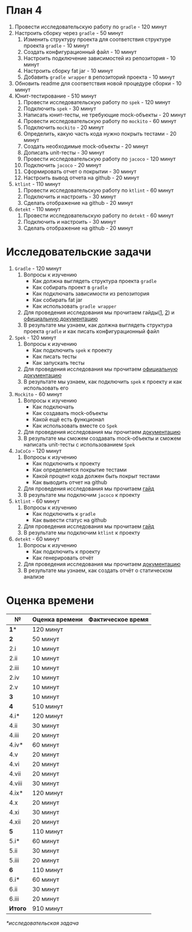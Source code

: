 # План 4
1. Провести исследовательскую работу по `gradle` - 120 минут
2. Настроить сборку через `gradle` - 50 минут
    1. Изменить структуру проекта для соответствия структуре проекта `gradle` - 10 минут
    2. Создать конфигурационный файл - 10 минут
    3. Настроить подключение зависимостей из репозитория - 10 минут
    4. Настроить сборку fat jar - 10 минут
    5. Добавить `gradle wrapper` в репозиторий проекта - 10 минут
3. Обновить readme для соответствия новой процедуре сборки - 10 минут
4. Юнит-тестирование - 510 минут
    1. Провести исследовательскую работу по `spek` - 120 минут
    2. Подключить `spek` - 30 минут
    3. Написать юнит-тесты, не требующие mock-объекты - 20 минут
    4. Провести исследовательскую работу по `mockito` - 60 минут   
    5. Подключить `mockito` - 20 минут
    6.  Определить, какую часть кода нужно покрыть тестами - 20 минут
    7.  Создать необходимые mock-объекты - 20 минут
    8.  Дописать unit-тесты - 30 минут
    9.  Провести исследовательскую работу по `jacoco` - 120 минут
    10. Подключить `jacoco` - 20 минут
    11. Cформировать отчет о покрытии - 30 минут
    12. Настроить вывод отчета на github - 20 минут
5. `ktlint` - 110 минут
    1. Провести исследовательскую работу по `ktlint` - 60 минут
    2. Подключить и настроить - 30 минут
    3. Сделать отображение на github - 20 минут
6. `detekt` - 110 минут
    1.  Провести исследовательскую работу по `detekt` - 60 минут
    2. Подключить и настроить - 30 минут
    3. Сделать отображение на github - 20 минут

# Исследовательские задачи
1. `Gradle` - 120 минут
    1. Вопросы к изучению
        * Как должна выглядеть структура проекта `gradle`
        * Как собирать проект в `gradle`
        * Как подключать зависимости из репозитория
        * Как собирать fat jar
        * Как использовать `gradle wrapper`
    2. Для проведения исследования мы прочитаем гайды([1](https://spring.io/guides/gs/gradle/), [2](https://docs.gradle.org/current/userguide/organizing_gradle_projects.html)) и [официальную документацию](https://docs.gradle.org/current/userguide/userguide.html)
    3. В результате мы узнаем, как должна выглядеть структура проекта `gradle` и как писать конфигурационный файл
2. `Spek` - 120 минут
    1. Вопросы к изучению
        * Как подключить `spek` к проекту
        * Как писать тесты
        * Как запускать тесты
    2. Для проведения исследования мы прочитаем [официальную документацию](https://spekframework.github.io/spek/docs/latest/)
    3. В результате мы узнаем, как подключить `spek` к проекту и как использовать его
3. `Mockito` - 60 минут
    1. Вопросы к изучению
        * Как подключать
        * Как создавать mock-объекты
        * Какой ещё есть функционал
        * Как использовать вместе со `Spek`
    2. Для проведения исследования мы прочитаем [документацию](https://javadoc.io/doc/org.mockito/mockito-core/latest/org/mockito/Mockito.html)
    3. В результате мы сможем создавать mock-объекты и сможем написать unit-тесты с использованием `Spek`
4. `JaCoCo` - 120 минут
    1. Вопросы к изучению
        * Как подключить к проекту
        * Как определяется покрытие тестами
        * Какой процент кода должен быть покрыт тестами
        * Как выводить отчет на github
    2. Для проведения исследования мы прочитаем [гайд](https://docs.gradle.org/current/userguide/jacoco_plugin.html)
    3. В результате мы подключим `jacoco` к проекту
5. `ktlint` - 60 минут
    1. Вопросы к изучению
        * Как подключить к `gradle`
        * Как вывести статус на github
    2. Для проведения исследования мы прочитаем [гайд](https://ktlint.github.io/#getting-started)
    3. В результате мы подключим `ktlint` к проекту
6. `detekt` - 60 минут
    1. Вопросы к изучению
        * Как подключить к проекту
        * Как генерировать отчёт
    2. Для проведения исследования мы прочитаем [документацию](https://arturbosch.github.io/detekt/index.html)
    3. В результате мы узнаем, как создать отчёт о статическом анализе

# Оценка времени
| № | Оценка времени | Фактическое время |
| --- | --- | --- |
| **1*** | 120 минут | |
| **2** | 50 минут | |
| 2.i | 10 минут | |
| 2.ii | 10 минут | |
| 2.iii | 10 минут | |
| 2.iv | 10 минут | |
| 2.v | 10 минут | |
| **3** | 10 минут | |
| **4** | 510 минут | |
| 4.i* | 120 минут | |
| 4.ii | 30 минут | |
| 4.iii | 20 минут | |
| 4.iv* | 60 минут | |
| 4.v | 20 минут | |
| 4.vi | 20 минут | |
| 4.vii | 20 минут | |
| 4.viii | 30 минут | |
| 4.ix* | 120 минут | |
| 4.x | 20 минут | |
| 4.xi | 30 минут | |
| 4.xii | 20 минут | |
| **5** | 110 минут | |
| 5.i* | 60 минут | |
| 5.ii | 30 минут | |
| 5.iii | 20 минут | |
| **6** | 110 минут | |
| 6.i* | 60 минут | |
| 6.ii | 30 минут | |
| 6.iii | 20 минут | |
| **Итого** | 910 минут |
_*исследовательская задача_